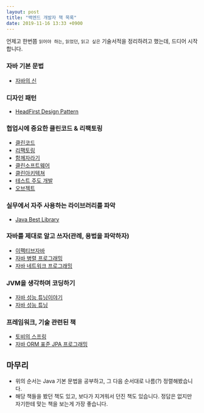 ```yaml
---
layout: post
title: "백엔드 개발자 책 목록"
date: 2019-11-16 13:33 +0900
---
```


언제고 한번쯤 `읽어야 하는`, `읽었던`, `읽고 싶은` 기술서적을 정리하려고 했는데, 드디어 시작합니다. 


### 자바 기본 문법
- [자바의 신](http://www.yes24.com/Product/Goods/42643850?scode=032&OzSrank=1)

### 디자인 패턴
- [HeadFirst Design Pattern](http://www.yes24.com/Product/Goods/1778966?Acode=101)

### 협업시에 중요한 클린코드 & 리팩토링
- [클린코드](http://www.yes24.com/Product/Goods/11681152?scode=032&OzSrank=1)
- [리팩토링](http://www.yes24.com/Product/Goods/7951038?scode=032&OzSrank=9)
- [함께자라기](http://www.yes24.com/Product/Goods/67350256?scode=032&OzSrank=1)
- [클린소프트웨어](http://www.yes24.com/Product/Goods/39497990?Acode=101)
- [클린아키텍쳐](http://www.yes24.com/Product/Goods/77283734?scode=032&OzSrank=1)
- [테스트 주도 개발](http://www.yes24.com/Product/Goods/12246033?scode=032&OzSrank=1)
- [오브젝트](http://www.yes24.com/Product/Goods/74219491?scode=032&OzSrank=1)

### 실무에서 자주 사용하는 라이브러리를 파악
- [Java Best Library](https://dzone.com/articles/20-useful-open-source-libraries-for-java-programme)

### 자바를 제대로 알고 쓰자(관례, 용법을 파악하자)
- [이펙티브자바](http://www.yes24.com/Product/Goods/65551284?scode=032&OzSrank=1)
- [자바 병렬 프로그래밍](http://www.yes24.com/Product/Goods/3015162?Acode=101)
- [자바 네트워크 프로그래밍](http://www.yes24.com/Product/Goods/14832208?scode=032&OzSrank=1)

### JVM을 생각하며 코딩하기
- [자바 성능 튜닝이야기](http://www.yes24.com/Product/Goods/11261731?Acode=101)
- [자바 성능 튜닝](http://www.yes24.com/Product/Goods/24848833?scode=032&OzSrank=1)

### 프레임워크, 기술 관련된 책
- [토비의 스프링](http://www.yes24.com/Product/Goods/67350256?scode=032&OzSrank=1)
- [자바 ORM 표준 JPA 프로그래밍](http://www.yes24.com/Product/Goods/19040233?scode=032&OzSrank=1)


## 마무리
- 위의 순서는 Java 기본 문법을 공부하고, 그 다음 순서대로 나름(?) 정렬해봤습니다. 
- 해당 책들을 봤던 책도 있고, 보다가 지겨워서 던진 책도 있습니다. 정답은 없지만 자기한테 맞는 책을 보는게 가장 좋습니다.